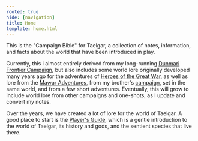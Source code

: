 ```yaml
---
rooted: true
hide: [navigation]
title: Home
template: home.html
---
```



This is the "Campaign Bible" for Taelgar, a collection of notes, information, and facts about the world that have been introduced in play. 

Currently, this i almost entirely derived from my long-running [Dunmari Frontier Campaign](<campaigns/dunmari-frontier/dunmari-frontier-campaign.md>), but also includes some world lore originally developed many years ago for the adventures of [Heroes of the Great War](<people/pcs/great-war/heroes-of-the-great-war.md>), as well as lore from the [Mawar Adventures](<campaigns/mawar-confederacy/mawar-adventures.md>), from my brother's [campaign](https://msackton.github.io/taelgar1720/), set in the same world, and from a few short adventures. Eventually, this will grow to include world lore from other campaigns and one-shots, as I update and convert my notes. 

Over the years, we have created a lot of lore for the world of Taelgar. A good place to start is the [Player's Guide](<campaigns/player-s-guide.md>), which is a gentle introduction to the world of Taelgar, its history and gods, and the sentient species that live there. 

